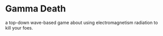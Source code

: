 # Gamma Death
 a top-down wave-based game about using electromagnetism radiation to kill your foes.
